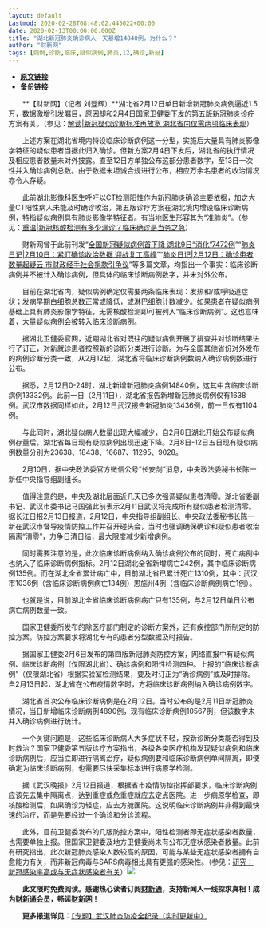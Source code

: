 ```yaml
---
layout: default
Lastmod: 2020-02-28T08:48:02.445022+00:00
date: 2020-02-13T00:00:00.000Z
title: "湖北新冠肺炎确诊病人一天暴增14840例，为什么？"
author: "财新网"
tags: [病例,诊断,临床,疑似病例,肺炎,12,确诊,新冠]
---
```


* [**原文链接**](http://www.caixin.com/2020-02-13/101514780.html)
* [**备份链接**](http://archive.is/vSxvl)


　　**【财新网】（记者 刘登辉）**湖北省2月12日单日新增新冠肺炎病例逼近1.5万，数据激增引发瞩目，原因却和2月4日国家卫健委下发的第五版新冠肺炎诊疗方案有关。（参见：[解读|新冠疑似诊断标准再放宽 湖北省内仅需两项临床表现](http://www.caixin.com/2020-02-05/101511886.html)）

　　上述方案在湖北省境内特设临床诊断病例这一分型，实施后大量具有肺炎影像学特征的疑似患者当据此归入确诊。但新方案2月4日下发后，湖北省的执行情况及相应患者数量未对外披露。直至12日方单独公布这部分患者数字，至13日一次性并入确诊病例总数。由于数据未坦诚合规进行公布，相应万余名患者的收治情况亦令人存疑。

　　此前湖北影像科医生呼吁以CT检测阳性作为新冠肺炎确诊主要依据，加之大量CT阳性病人未能及时确诊收治，第五版诊疗方案在湖北境内增设临床诊断病例，特指疑似病例具有肺炎影像学特征者。有当地医生形容其为“准肺炎”。（参见：[重温|新冠核酸检测有多少漏诊？临床确诊是当务之急](http://www.caixin.com/2020-02-07/101512517.html)）

　　财新网曾于此前刊发“[全国新冠疑似病例首下降 湖北9日“消化”7472例](http://www.caixin.com/2020-02-10/101513852.html)”“[肺炎日记|2月10日：紧盯确诊收治数据 迎战复工高峰](http://www.caixin.com/2020-02-11/101513872.html)”“[肺炎日记|2月12日：确诊患者数量起疑云 市财政经手社会捐款引争议](http://www.caixin.com/2020-02-13/101514738.html)”等多篇文章，均指出一个事实：临床诊断病例并不被计入确诊病例，但具体的临床诊断病例数字，并未对外公布。

　　目前在湖北省内，疑似病例确定仅需要两条临床表现：发热和/或呼吸道症状；发病早期白细胞总数正常或降低，或淋巴细胞计数减少。如果患者在疑似病例基础上具有肺炎影像学特征，无需核酸检测即可被列入“临床诊断病例”。这也意味着，大量疑似病例会被转入临床诊断病例。

　　据湖北卫健委官网，近期湖北省对既往的疑似病例开展了排查并对诊断结果进行了订正，对新就诊患者按照新的诊断分类进行诊断。为与全国其他省份对外发布的病例诊断分类一致，从2月12起，湖北省将临床诊断病例数纳入确诊病例数进行公布。

　　据悉，2月12日0-24时，湖北新增新冠肺炎病例14840例，这其中含临床诊断病例13332例。此前一日（2月11日），湖北省报告新增新冠肺炎病例仅有1638例。武汉市数据同样如此，2月12日武汉报告新冠肺炎13436例，前一日仅有1104例。

　　与此同时，湖北疑似病人数量出现大幅减少，自2月8日湖北开始公布疑似病例存量后，湖北省每日现有疑似病例出现迅速下降。2月8日-12日五日现有疑似病例数量分别为23638、18438、16687、11295、9028。

　　2月10日，据中央政法委官方微信公号“长安剑”消息，中央政法委秘书长陈一新任中央指导组副组长。

　　值得注意的是，中央及湖北层面近几天已多次强调疑似患者清零。湖北省委副书记、武汉市委书记马国强此前表示2月11日武汉将完成所有疑似患者检测清零。据长江日报2月13日报道，2月12日，中央指导组副组长、中央政法委秘书长陈一新在武汉市督导疫情防控工作并召开碰头会，当时也强调确保确诊和疑似患者收治隔离“清零”，力争日清日结，最大限度减少新增病例。

　　同时需要注意的是，此次临床诊断病例纳入确诊病例公布的同时，死亡病例中也纳入了临床诊断病例指标。2月12日湖北全省新增病亡242例，其中临床诊断病例135例。而在湖北全省累计病亡中，目前湖北省已累计死亡1310例，其中：武汉市1036例（含临床诊断病例病亡134例）恩施州4例（含临床诊断病例病亡1例）。

　　也就是说，目前湖北全省临床诊断病例病亡只有135例，与2月12日单日公布病亡病例数量一致。

　　国家卫健委所发布的除医疗部门制定的诊断方案外，还有疾控部门所制定的防控方案。防控方案要求将湖北专有的患者分型数据及时报告。

　　据国家卫健委2月6日发布的第四版新冠肺炎防控方案，网络直报中有疑似病例、临床诊断病例（仅限湖北省）、确诊病例和阳性检测四种。上报的“临床诊断病例”（仅限湖北省）根据实验室检测结果，要及时订正为“确诊病例”或及时排除。自2月13日起，湖北省在公布疫情数字时，方将临床诊断病例纳入确诊病例数字。

　　湖北省首次公布临床诊断病例是在2月12日。当时公布的是2月11日新冠肺炎情况，当日新增临床诊断病例4890例，现有临床诊断病例10567例，但该数字未并入确诊病例进行统计。

　　一个关键问题是，这些临床诊断病人大多症状不轻，按新诊断分类能否得到及时救治？国家卫健委第五版诊疗方案指出，各级各类医疗机构发现疑似病例和临床诊断病例后，应当立即进行隔离治疗，疑似病例要和临床诊断病例单间隔离，即使确定为临床诊断病例，也需要尽快采集标本进行病原学检测。

　　据《武汉晚报》2月12日报道，根据省市疫情防控指挥部要求，临床诊断病例应该先去集中隔离点，达到重症或危重症就应去定点医院。进一步病原学检查，即核酸检测后，如果确诊为轻症，应去方舱医院。这说明临床诊断病例并非得到最快速的治疗，而是先要经过一个确诊和分诊流程。

　　此外，目前卫健委发布的几版防控方案中，阳性检测者即无症状感染者数量，也需要单独上报。但国家卫健委及地方卫健委尚未有公布无症状感染者数量。此前有研究指出，此次新冠肺炎感染人数较高的原因，可能与某些无症状感染者拥有自愈能力有关，而非新冠病毒与SARS病毒相比具有更强的感染性。（参见：[研究：新冠感染率高或与无症状感染者有关](http://science.caixin.com/2020-02-10/101513720.html)）[![](/images/post/d02a42d9cb3dec9320e5f550278911c7.ico)](http://www.caixin.com/2020-02-13/101514780.html)

　　**此文限时免费阅读。感谢热心读者订阅[财新通](http://mall.caixin.com/mall/web/product/product.html?id=733&originReferrer=appfree&channelSource=appfree)，支持新闻人一线探求真相！成为[财新通会员](http://mall.caixin.com/mall/web/list/list.html?type=127&originReferrer=appfree&channelSource=appfree)，畅读[财新网](https://datayi.cn/1lnZaaidYRRn)！**

　　**更多报道详见：**[【专题】武汉肺炎防疫全纪录（实时更新中）](http://m.app.caixin.com/m_topic_detail/1473.html)

